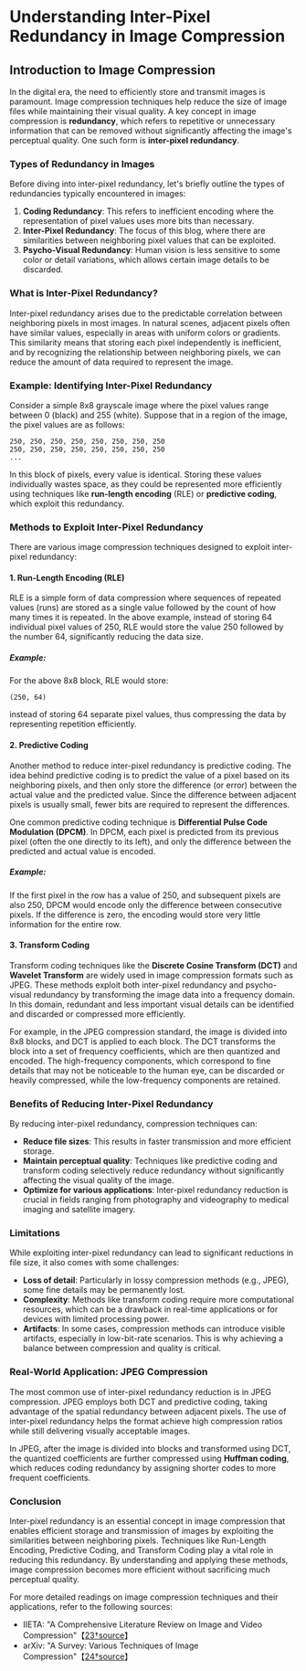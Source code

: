 # Understanding Inter-Pixel Redundancy in Image Compression

## Introduction to Image Compression
In the digital era, the need to efficiently store and transmit images is paramount. Image compression techniques help reduce the size of image files while maintaining their visual quality. A key concept in image compression is **redundancy**, which refers to repetitive or unnecessary information that can be removed without significantly affecting the image's perceptual quality. One such form is **inter-pixel redundancy**. 

### Types of Redundancy in Images
Before diving into inter-pixel redundancy, let's briefly outline the types of redundancies typically encountered in images:
1. **Coding Redundancy**: This refers to inefficient encoding where the representation of pixel values uses more bits than necessary.
2. **Inter-Pixel Redundancy**: The focus of this blog, where there are similarities between neighboring pixel values that can be exploited.
3. **Psycho-Visual Redundancy**: Human vision is less sensitive to some color or detail variations, which allows certain image details to be discarded.

### What is Inter-Pixel Redundancy?
Inter-pixel redundancy arises due to the predictable correlation between neighboring pixels in most images. In natural scenes, adjacent pixels often have similar values, especially in areas with uniform colors or gradients. This similarity means that storing each pixel independently is inefficient, and by recognizing the relationship between neighboring pixels, we can reduce the amount of data required to represent the image.

### Example: Identifying Inter-Pixel Redundancy
Consider a simple 8x8 grayscale image where the pixel values range between 0 (black) and 255 (white). Suppose that in a region of the image, the pixel values are as follows:
```
250, 250, 250, 250, 250, 250, 250, 250
250, 250, 250, 250, 250, 250, 250, 250
...
```
In this block of pixels, every value is identical. Storing these values individually wastes space, as they could be represented more efficiently using techniques like **run-length encoding** (RLE) or **predictive coding**, which exploit this redundancy.

### Methods to Exploit Inter-Pixel Redundancy
There are various image compression techniques designed to exploit inter-pixel redundancy:

#### 1. **Run-Length Encoding (RLE)**
RLE is a simple form of data compression where sequences of repeated values (runs) are stored as a single value followed by the count of how many times it is repeated. In the above example, instead of storing 64 individual pixel values of 250, RLE would store the value 250 followed by the number 64, significantly reducing the data size.

##### Example:
For the above 8x8 block, RLE would store:
```
(250, 64)
```
instead of storing 64 separate pixel values, thus compressing the data by representing repetition efficiently.

#### 2. **Predictive Coding**
Another method to reduce inter-pixel redundancy is predictive coding. The idea behind predictive coding is to predict the value of a pixel based on its neighboring pixels, and then only store the difference (or error) between the actual value and the predicted value. Since the difference between adjacent pixels is usually small, fewer bits are required to represent the differences.

One common predictive coding technique is **Differential Pulse Code Modulation (DPCM)**. In DPCM, each pixel is predicted from its previous pixel (often the one directly to its left), and only the difference between the predicted and actual value is encoded.

##### Example:
If the first pixel in the row has a value of 250, and subsequent pixels are also 250, DPCM would encode only the difference between consecutive pixels. If the difference is zero, the encoding would store very little information for the entire row.

#### 3. **Transform Coding**
Transform coding techniques like the **Discrete Cosine Transform (DCT)** and **Wavelet Transform** are widely used in image compression formats such as JPEG. These methods exploit both inter-pixel redundancy and psycho-visual redundancy by transforming the image data into a frequency domain. In this domain, redundant and less important visual details can be identified and discarded or compressed more efficiently.

For example, in the JPEG compression standard, the image is divided into 8x8 blocks, and DCT is applied to each block. The DCT transforms the block into a set of frequency coefficients, which are then quantized and encoded. The high-frequency components, which correspond to fine details that may not be noticeable to the human eye, can be discarded or heavily compressed, while the low-frequency components are retained.

### Benefits of Reducing Inter-Pixel Redundancy
By reducing inter-pixel redundancy, compression techniques can:
- **Reduce file sizes**: This results in faster transmission and more efficient storage.
- **Maintain perceptual quality**: Techniques like predictive coding and transform coding selectively reduce redundancy without significantly affecting the visual quality of the image.
- **Optimize for various applications**: Inter-pixel redundancy reduction is crucial in fields ranging from photography and videography to medical imaging and satellite imagery.

### Limitations
While exploiting inter-pixel redundancy can lead to significant reductions in file size, it also comes with some challenges:
- **Loss of detail**: Particularly in lossy compression methods (e.g., JPEG), some fine details may be permanently lost.
- **Complexity**: Methods like transform coding require more computational resources, which can be a drawback in real-time applications or for devices with limited processing power.
- **Artifacts**: In some cases, compression methods can introduce visible artifacts, especially in low-bit-rate scenarios. This is why achieving a balance between compression and quality is critical.

### Real-World Application: JPEG Compression
The most common use of inter-pixel redundancy reduction is in JPEG compression. JPEG employs both DCT and predictive coding, taking advantage of the spatial redundancy between adjacent pixels. The use of inter-pixel redundancy helps the format achieve high compression ratios while still delivering visually acceptable images.

In JPEG, after the image is divided into blocks and transformed using DCT, the quantized coefficients are further compressed using **Huffman coding**, which reduces coding redundancy by assigning shorter codes to more frequent coefficients.

### Conclusion
Inter-pixel redundancy is an essential concept in image compression that enables efficient storage and transmission of images by exploiting the similarities between neighboring pixels. Techniques like Run-Length Encoding, Predictive Coding, and Transform Coding play a vital role in reducing this redundancy. By understanding and applying these methods, image compression becomes more efficient without sacrificing much perceptual quality.

For more detailed readings on image compression techniques and their applications, refer to the following sources:
- IIETA: "A Comprehensive Literature Review on Image and Video Compression"【[23†source](https://iieta.org/journals/isi/paper/10.18280/isi.290307)】
- arXiv: "A Survey: Various Techniques of Image Compression"【[24†source](https://arxiv.org/abs/1311.6877)】

